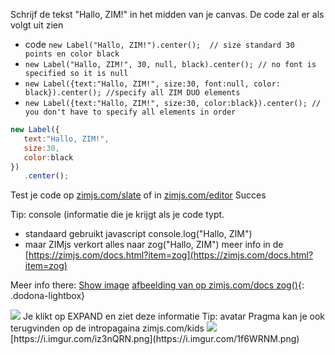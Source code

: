 Schrijf de tekst "Hallo, ZIM!" in het midden van je canvas.
De code zal er als volgt uit zien
* code ```new Label("Hallo, ZIM!").center();  // size standard 30 points en color black ```
* ```new Label("Hallo, ZIM!", 30, null, black).center(); // no font is specified so it is null ```
* ```new Label({text:"Hallo, ZIM!", size:30, font:null, color: black}).center(); //specify all ZIM DUO elements ```
* ```new Label({text:"Hallo, ZIM!", size:30, color:black}).center(); // you don't have to specify all elements in order ```

```javascript
new Label({
   text:"Hallo, ZIM!",
   size:30,
   color:black
})
   .center();
```

Test je code op [zimjs.com/slate](zimjs.com/slate) of in [zimjs.com/editor](zimjs.com/editor)
Succes

Tip: console (informatie die je krijgt als je code typt.
* standaard gebruikt javascript console.log("Hallo, ZIM") 
* maar ZIMjs verkort alles naar zog("Hallo, ZIM") meer info in de [https://zimjs.com/docs.html?item=zog](https://zimjs.com/docs.html?item=zog)

Meer info there: 
<a href="https://i.imgur.com/1f6WRNM.png" class="dodona-lightbox">Show image</a>
[afbeelding van op zimjs.com/docs zog()](https://i.imgur.com/1f6WRNM.png){: .dodona-lightbox}
<div class="dodona-centered-group">
   <img src="https://i.imgur.com/iz3nQRN.png" />
   Je klikt op EXPAND en ziet deze informatie 
   Tip: avatar Pragma kan je ook terugvinden op de intropagaina zimjs.com/kids 
   
  <img src="https://i.imgur.com/1f6WRNM.png" />
 [https://i.imgur.com/iz3nQRN.png](https://i.imgur.com/1f6WRNM.png)
</div>
